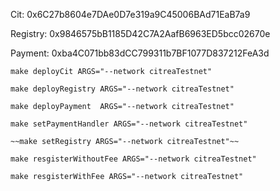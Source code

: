 Cit: 0x6C27b8604e7DAe0D7e319a9C45006BAd71EaB7a9

Registry: 0x9846575bB1185D42C7A2AafB6963ED5bcc02670e

Payment: 0xba4C071bb83dCC799311b7BF1077D837212FeA3d

```
make deployCit ARGS="--network citreaTestnet"
```

```
make deployRegistry ARGS="--network citreaTestnet"
```

```
make deployPayment  ARGS="--network citreaTestnet"
```

```
make setPaymentHandler ARGS="--network citreaTestnet"
```

```
~~make setRegistry ARGS="--network citreaTestnet"~~
```

```
make resgisterWithoutFee ARGS="--network citreaTestnet"
```

```
make resgisterWithFee ARGS="--network citreaTestnet"
```